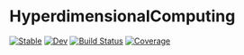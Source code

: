 # HyperdimensionalComputing

[![Stable](https://img.shields.io/badge/docs-stable-blue.svg)](https://dimiboeckaerts.github.io/HyperdimensionalComputing.jl/stable)
[![Dev](https://img.shields.io/badge/docs-dev-blue.svg)](https://dimiboeckaerts.github.io/HyperdimensionalComputing.jl/dev)
[![Build Status](https://github.com/dimiboeckaerts/HyperdimensionalComputing.jl/workflows/CI/badge.svg)](https://github.com/dimiboeckaerts/HyperdimensionalComputing.jl/actions)
[![Coverage](https://codecov.io/gh/dimiboeckaerts/HyperdimensionalComputing.jl/branch/master/graph/badge.svg)](https://codecov.io/gh/dimiboeckaerts/HyperdimensionalComputing.jl)
